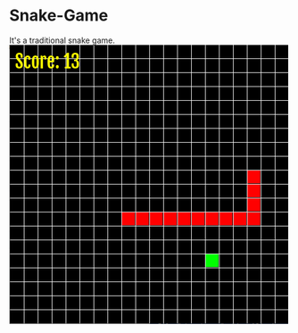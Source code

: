 # Snake-Game

It's a traditional snake game.
![Alt text](https://github.com/shubhoc47/Snake-Game/blob/main/Snake-Screen.PNG "Optional title")
